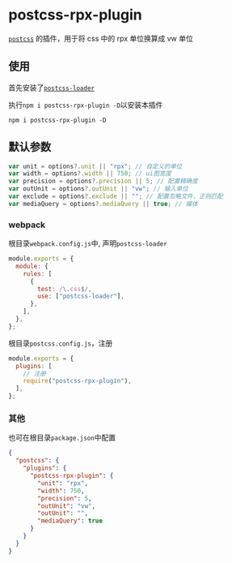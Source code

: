 # postcss-rpx-plugin

[`postcss`](https://github.com/postcss/postcss) 的插件，用于将 css 中的 rpx 单位换算成 vw 单位

## 使用

首先安装了[`postcss-loader`](https://www.npmjs.com/package/postcss-loader)

执行`npm i postcss-rpx-plugin -D`以安装本插件

```
npm i postcss-rpx-plugin -D
```

## 默认参数

```js
var unit = options?.unit || "rpx"; // 自定义的单位
var width = options?.width || 750; // ui图宽度
var precision = options?.precision || 5; // 配置精确度
var outUnit = options?.outUnit || "vw"; // 输入单位
var exclude = options?.exclude || ""; // 配置忽略文件，正则匹配
var mediaQuery = options?.mediaQuery || true; // 媒体
```

### webpack

根目录`webpack.config.js`中, 声明`postcss-loader`

```js
module.exports = {
  module: {
    rules: [
      {
        test: /\.css$/,
        use: ["postcss-loader"],
      },
    ],
  },
};
```

根目录`postcss.config.js`，注册

```js
module.exports = {
  plugins: [
    // 注册
    require("postcss-rpx-plugin"),
  ],
};
```

### 其他

也可在根目录`package.json`中配置

```json
{
  "postcss": {
    "plugins": {
      "postcss-rpx-plugin": {
        "unit": "rpx",
        "width": 750,
        "precision": 5,
        "outUnit": "vw",
        "outUnit": "",
        "mediaQuery": true
      }
    }
  }
}
```
